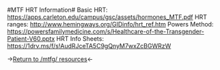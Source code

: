 #MTF HRT Information#
Basic HRT: https://apps.carleton.edu/campus/gsc/assets/hormones_MTF.pdf
HRT ranges: http://www.hemingways.org/GIDinfo/hrt_ref.htm
Powers Method: https://powersfamilymedicine.com/s/Healthcare-of-the-Transgender-Patient-V60.pptx
HRT Info Sheets: https://1drv.ms/f/s!AudRJceTA5C9gQnyM7wxZcBGWRzW

->[Return to /mtfg/ resources](https://rentry.org/mtfg)<-